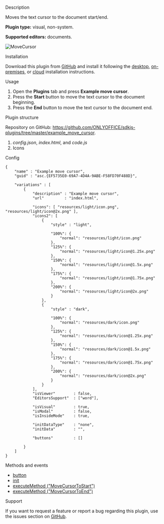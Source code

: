 Description

Moves the text cursor to the document start/end.

**Plugin type:** visual, non-system.

**Supported editors:** documents.

![MoveCursor](/content/img/plugins/gifs/move-cursor.gif)

Installation

Download this plugin from [GitHub](https://github.com/ONLYOFFICE/sdkjs-plugins/tree/master/example_move_cursor) and install it following the [desktop](/plugin/installation/desktop), [on-premises](/plugin/installation/onpremises), or [cloud](/plugin/installation/cloud) installation instructions.

Usage

1. Open the **Plugins** tab and press **Example move cursor**.
2. Press the **Start** button to move the text cursor to the document beginning.
3. Press the **End** button to move the text cursor to the document end.

Plugin structure

Repository on GitHub: <https://github.com/ONLYOFFICE/sdkjs-plugins/tree/master/example_move_cursor>.

1. *config.json*, *index.html*, and *code.js*
2. Icons

Config

```
{
    "name" : "Example move cursor",
    "guid" : "asc.{EF5735E0-69A7-4D4A-9ABE-F58FD70F488D}",

    "variations" : [
        {
            "description" : "Example move cursor",
            "url"         : "index.html",

            "icons": [ "resources/light/icon.png", "resources/light/icon@2x.png" ],
            "icons2": [
                {
                    "style" : "light",
                    
                    "100%": {
                        "normal": "resources/light/icon.png"
                    },
                    "125%": {
                        "normal": "resources/light/icon@1.25x.png"
                    },
                    "150%": {
                        "normal": "resources/light/icon@1.5x.png"
                    },
                    "175%": {
                        "normal": "resources/light/icon@1.75x.png"
                    },
                    "200%": {
                        "normal": "resources/light/icon@2x.png"
                    }
                },
                {
                    "style" : "dark",
                    
                    "100%": {
                        "normal": "resources/dark/icon.png"
                    },
                    "125%": {
                        "normal": "resources/dark/icon@1.25x.png"
                    },
                    "150%": {
                        "normal": "resources/dark/icon@1.5x.png"
                    },
                    "175%": {
                        "normal": "resources/dark/icon@1.75x.png"
                    },
                    "200%": {
                        "normal": "resources/dark/icon@2x.png"
                    }
                }
            ],
            "isViewer"        : false,
            "EditorsSupport"  : ["word"],

            "isVisual"        : true,
            "isModal"         : false,
            "isInsideMode"    : true,

            "initDataType"    : "none",
            "initData"        : "",

            "buttons"         : []

        }
    ]
}
```

Methods and events

* [button](/plugin/events/button)
* [init](/plugin/events/init)
* [executeMethod ("MoveCursorToStart")](/plugin/executemethod/text/movecursortostart)
* [executeMethod ("MoveCursorToEnd")](/plugin/executemethod/text/movecursortoend)

Support

If you want to request a feature or report a bug regarding this plugin, use the issues section on [GitHub](https://github.com/ONLYOFFICE/sdkjs-plugins/issues).
